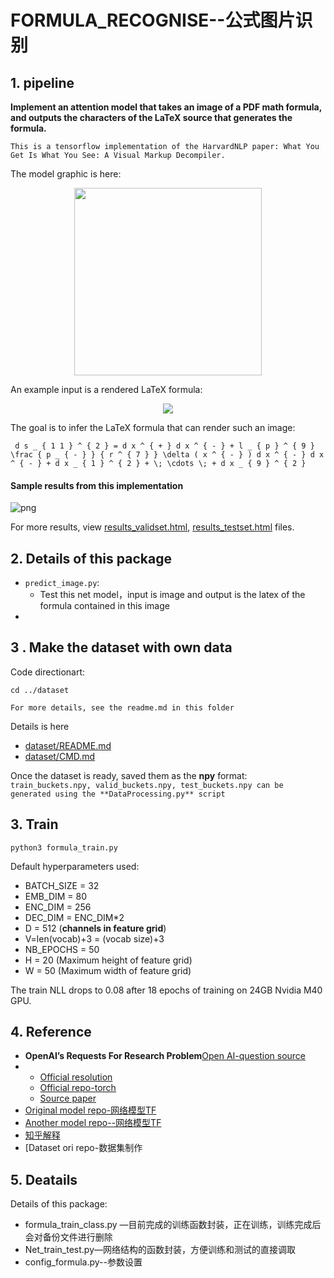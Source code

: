 # FORMULA_RECOGNISE--公式图片识别

## 1. pipeline

**Implement an attention model that takes an image of a PDF math formula, and outputs the characters of the LaTeX source that generates the formula.**

```
This is a tensorflow implementation of the HarvardNLP paper: What You Get Is What You See: A Visual Markup Decompiler.
```

The model graphic is here:

<p align="center"><img src="http://lstm.seas.harvard.edu/latex/network.png" width="300"></p>



An example input is a rendered LaTeX formula:

<p align="center"><img src="http://lstm.seas.harvard.edu/latex/results/website/images/119b93a445-orig.png"></p>

The goal is to infer the LaTeX formula that can render such an image:

```
 d s _ { 1 1 } ^ { 2 } = d x ^ { + } d x ^ { - } + l _ { p } ^ { 9 } \frac { p _ { - } } { r ^ { 7 } } \delta ( x ^ { - } ) d x ^ { - } d x ^ { - } + d x _ { 1 } ^ { 2 } + \; \cdots \; + d x _ { 9 } ^ { 2 }
```

#### Sample results from this implementation

![png](/Users/xiaofeng/Code/Github/graphic/FORMULA_OCR_UNIFORM/sample.png)

For more results, view [results_validset.html](https://rawgit.com/ritheshkumar95/im2markup-tensorflow/master/results_validset.html), [results_testset.html](https://rawgit.com/ritheshkumar95/im2markup-tensorflow/master/results_testset.html) files.



## 2. Details of this package

- `predict_image.py`: 
  - Test this net model，input is image and output is the latex of the formula contained in this image
- 

## 3 . Make the dataset with own data

Code directionart:

```
cd ../dataset
```

```
For more details, see the readme.md in this folder
```

Details is here

-  [dataset/README.md](../dataset/README.md) 
- [dataset/CMD.md](../dataset/CMD.md)

Once the dataset is ready, saved them as the **npy** format: 
`train_buckets.npy, valid_buckets.npy, test_buckets.npy can be generated using the **DataProcessing.py** script`

## 3. Train

```
python3 formula_train.py
```

Default hyperparameters used:

- BATCH_SIZE      = 32
- EMB_DIM         = 80
- ENC_DIM         = 256
- DEC_DIM         = ENC_DIM*2
- D               = 512 (**channels in feature grid**)
- V=len(vocab)+3  = (vocab size)+3
- NB_EPOCHS       = 50
- H               = 20  (Maximum height of feature grid)
- W               = 50  (Maximum width of feature grid)

The train NLL drops to 0.08 after 18 epochs of training on 24GB Nvidia M40 GPU.

## 4. Reference

- **OpenAI’s Requests For Research Problem**[Open AI-question source](https://openai.com/requests-for-research/#im2)
- - [Official resolution](http://lstm.seas.harvard.edu/latex/)
  - [Official repo-torch](https://github.com/harvardnlp/im2markup)
  - [Source paper](https://arxiv.org/pdf/1609.04938v1.pdf)
- [Original model repo-网络模型TF](https://github.com/ritheshkumar95/im2latex-tensorflow)
- [Another model repo--网络模型TF](https://github.com/baoblackcoal/RFR-solution)
- [知乎解释](https://zhuanlan.zhihu.com/p/25031185)
- [Dataset ori repo-数据集制作

## 5. Deatails

Details of this package:

- formula_train_class.py —目前完成的训练函数封装，正在训练，训练完成后会对备份文件进行删除
- Net_train_test.py—网络结构的函数封装，方便训练和测试的直接调取
- config_formula.py--参数设置

 